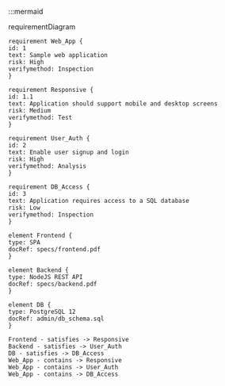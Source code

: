 :::mermaid


requirementDiagram

    requirement Web_App {
    id: 1
    text: Sample web application
    risk: High
    verifymethod: Inspection
    }

    requirement Responsive {
    id: 1.1
    text: Application should support mobile and desktop screens
    risk: Medium
    verifymethod: Test
    }

    requirement User_Auth {
    id: 2
    text: Enable user signup and login
    risk: High
    verifymethod: Analysis
    }

    requirement DB_Access {
    id: 3
    text: Application requires access to a SQL database
    risk: Low
    verifymethod: Inspection
    }

    element Frontend {
    type: SPA
    docRef: specs/frontend.pdf
    } 

    element Backend {
    type: NodeJS REST API
    docRef: specs/backend.pdf
    }

    element DB {
    type: PostgreSQL 12
    docRef: admin/db_schema.sql
    }

    Frontend - satisfies -> Responsive
    Backend - satisfies -> User_Auth
    DB - satisfies -> DB_Access
    Web_App - contains -> Responsive
    Web_App - contains -> User_Auth
    Web_App - contains -> DB_Access